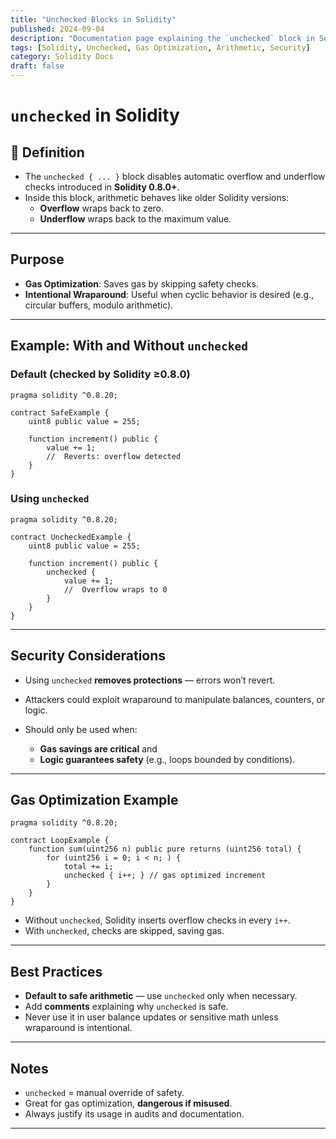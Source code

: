 ```yaml
---
title: "Unchecked Blocks in Solidity"
published: 2024-09-04
description: "Documentation page explaining the `unchecked` block in Solidity, when to use it, its purpose, risks, and secure usage examples."
tags: [Solidity, Unchecked, Gas Optimization, Arithmetic, Security]
category: Solidity Docs
draft: false
---
```


# `unchecked` in Solidity

## 📖 Definition

* The `unchecked { ... }` block disables automatic overflow and underflow checks introduced in **Solidity 0.8.0+**.
* Inside this block, arithmetic behaves like older Solidity versions:  
  * **Overflow** wraps back to zero.  
  * **Underflow** wraps back to the maximum value.  

---

##  Purpose

* **Gas Optimization**: Saves gas by skipping safety checks.  
* **Intentional Wraparound**: Useful when cyclic behavior is desired (e.g., circular buffers, modulo arithmetic).  

---

##  Example: With and Without `unchecked`

### Default (checked by Solidity ≥0.8.0)
```solidity
pragma solidity ^0.8.20;

contract SafeExample {
    uint8 public value = 255;

    function increment() public {
        value += 1; 
        //  Reverts: overflow detected
    }
}
````

### Using `unchecked`

```solidity
pragma solidity ^0.8.20;

contract UncheckedExample {
    uint8 public value = 255;

    function increment() public {
        unchecked {
            value += 1; 
            //  Overflow wraps to 0
        }
    }
}
```

---

##  Security Considerations

* Using `unchecked` **removes protections** — errors won’t revert.
* Attackers could exploit wraparound to manipulate balances, counters, or logic.
* Should only be used when:

  * **Gas savings are critical** and
  * **Logic guarantees safety** (e.g., loops bounded by conditions).

---

##  Gas Optimization Example

```solidity
pragma solidity ^0.8.20;

contract LoopExample {
    function sum(uint256 n) public pure returns (uint256 total) {
        for (uint256 i = 0; i < n; ) {
            total += i;
            unchecked { i++; } // gas optimized increment
        }
    }
}
```

* Without `unchecked`, Solidity inserts overflow checks in every `i++`.
* With `unchecked`, checks are skipped, saving gas.

---

##  Best Practices

* **Default to safe arithmetic** — use `unchecked` only when necessary.
* Add **comments** explaining why `unchecked` is safe.
* Never use it in user balance updates or sensitive math unless wraparound is intentional.

---

## Notes

* `unchecked` = manual override of safety.
* Great for gas optimization, **dangerous if misused**.
* Always justify its usage in audits and documentation.

---